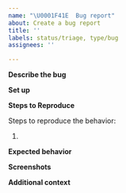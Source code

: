 ```yaml
---
name: "\U0001F41E  Bug report"
about: Create a bug report
title: ''
labels: status/triage, type/bug
assignees: ''

---
```


<!--

Don't forget to check for existing issues/discussions regarding your proposal. We might already have it.
https://github.com/provectus/kafka-ui/issues
https://github.com/provectus/kafka-ui/discussions

-->

**Describe the bug**
<!--(A clear and concise description of what the bug is.)-->


**Set up**
<!--
How do you run the app? Please provide as much info as possible:
1. App version (docker image version or check commit hash in the top left corner in UI)
2. Helm chart version, if you use one
3. Any IAAC configs

We might close the issue without further explanation if you don't provide such information.
-->


**Steps to Reproduce**
<!-- We'd like you to provide an example setup (via docker-compose, helm, etc.) 
to reproduce the problem, especially with a complex setups. -->
Steps to reproduce the behavior:

1. 

**Expected behavior**
<!--
(A clear and concise description of what you expected to happen)
-->

**Screenshots**
<!--
(If applicable, add screenshots to help explain your problem)
-->


**Additional context**
<!--
(Add any other context about the problem here)
-->
